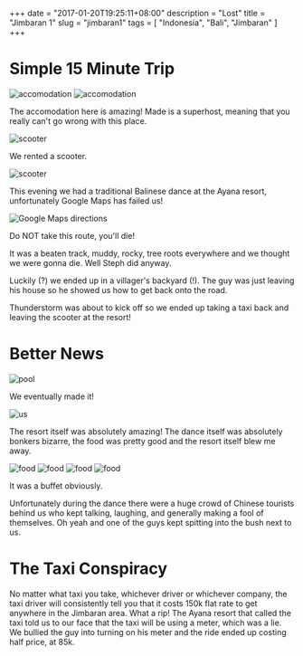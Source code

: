 +++
date = "2017-01-20T19:25:11+08:00"
description = "Lost"
title = "Jimbaran 1"
slug = "jimbaran1"
tags = [ "Indonesia", "Bali", "Jimbaran" ]
+++

# Simple 15 Minute Trip

![accomodation](/images/2017/01/jimbaran1/jimbaran1_10.jpg)
![accomodation](/images/2017/01/jimbaran1/jimbaran1_11.jpg)

The accomodation here is amazing! Made is a superhost, meaning that you really can't go wrong with this place.

![scooter](/images/2017/01/jimbaran1/jimbaran1_09.jpg)

We rented a scooter.

![scooter](/images/2017/01/jimbaran1/jimbaran1_01.jpg)

This evening we had a traditional Balinese dance at the Ayana resort, unfortunately Google Maps has failed us!

![Google Maps directions]()

Do NOT take this route, you'll die!

It was a beaten track, muddy, rocky, tree roots everywhere and we thought we were gonna die. Well Steph did anyway.

Luckily (?) we ended up in a villager's backyard (!). The guy was just leaving his house so he showed us how to get back onto the road.

Thunderstorm was about to kick off so we ended up taking a taxi back and leaving the scooter at the resort!

# Better News

![pool](/images/2017/01/jimbaran1/jimbaran1_07.jpg)

We eventually made it!

![us](/images/2017/01/jimbaran1/jimbaran1_06.jpg)

The resort itself was absolutely amazing! The dance itself was absolutely bonkers bizarre, the food was pretty good and the resort itself blew me away.

![food](/images/2017/01/jimbaran1/jimbaran1_02.jpg)
![food](/images/2017/01/jimbaran1/jimbaran1_03.jpg)
![food](/images/2017/01/jimbaran1/jimbaran1_04.jpg)
![food](/images/2017/01/jimbaran1/jimbaran1_05.jpg)

It was a buffet obviously. 

Unfortunately during the dance there were a huge crowd of Chinese tourists behind us who kept talking, laughing, and generally making a fool of themselves. Oh yeah and one of the guys kept spitting into the bush next to us. 


# The Taxi Conspiracy

No matter what taxi you take, whichever driver or whichever company, the taxi driver will consistently tell you that it costs 150k flat rate to get anywhere in the Jimbaran area. What a rip! The Ayana resort that called the taxi told us to our face that the taxi will be using a meter, which was a lie. We bullied the guy into turning on his meter and the ride ended up costing half price, at 85k.
